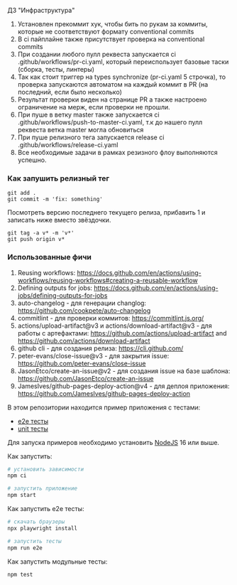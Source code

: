 ДЗ "Инфраструктура"

1. Установлен прекоммит хук, чтобы бить по рукам за коммиты, которые не соответствуют формату conventional commits
1. В ci пайплайне также присутствует проверка на conventional commits
1. При создании любого пулл реквеста запускается ci .github/workflows/pr-ci.yaml, который переиспользует базовые таски (сборка, тесты, линтеры)
1. Так как стоит триггер на types synchronize (pr-ci.yaml 5 строчка), то проверка запускаются автоматом на каждый коммит в PR (на последний, если было несколько)
1. Результат проверки виден на странице PR а также настроено ограничение на мерж, если проверки не прошли.
1. При пуше в ветку master также запускается ci .github/workflows/push-to-master-ci.yaml, т.к до нашего пулл реквеста ветка master могла обновиться
1. При пуше релизного тега запускается release ci  .github/workflows/release-ci.yaml
1. Все необходимые задачи в рамках резизного флоу выполняются успешно. 

### Как запушить релизный тег

```
git add .
git commit -m 'fix: something'
```

Посмотреть версию последнего текущего релиза, прибавить 1 и записать ниже вместо звёздочки.

```
git tag -a v* -m 'v*'
git push origin v*
```

### Использованные фичи

1. Reusing workflows: https://docs.github.com/en/actions/using-workflows/reusing-workflows#creating-a-reusable-workflow
1. Defining outputs for jobs: https://docs.github.com/en/actions/using-jobs/defining-outputs-for-jobs
1. auto-changelog - для генерации changlog: https://github.com/cookpete/auto-changelog
1. commitlint - для проверки коммитов: https://commitlint.js.org/
1. actions/upload-artifact@v3 и actions/download-artifact@v3 - для работы с артефактами: https://github.com/actions/upload-artifact and https://github.com/actions/download-artifact
1. github cli - для создания релиза: https://cli.github.com/
1. peter-evans/close-issue@v3 - для закрытия issue: https://github.com/peter-evans/close-issue
1. JasonEtco/create-an-issue@v2 - для создания issue на базе шаблона: https://github.com/JasonEtco/create-an-issue
1. JamesIves/github-pages-deploy-action@v4 - для деплоя приложения: https://github.com/JamesIves/github-pages-deploy-action



В этом репозитории находится пример приложения с тестами:

- [e2e тесты](e2e/example.spec.ts)
- [unit тесты](src/example.test.tsx)

Для запуска примеров необходимо установить [NodeJS](https://nodejs.org/en/download/) 16 или выше.

Как запустить:

```sh
# установить зависимости
npm ci

# запустить приложение
npm start
```

Как запустить e2e тесты:

```sh
# скачать браузеры
npx playwright install

# запустить тесты
npm run e2e
```

Как запустить модульные тесты:

```sh
npm test
```
